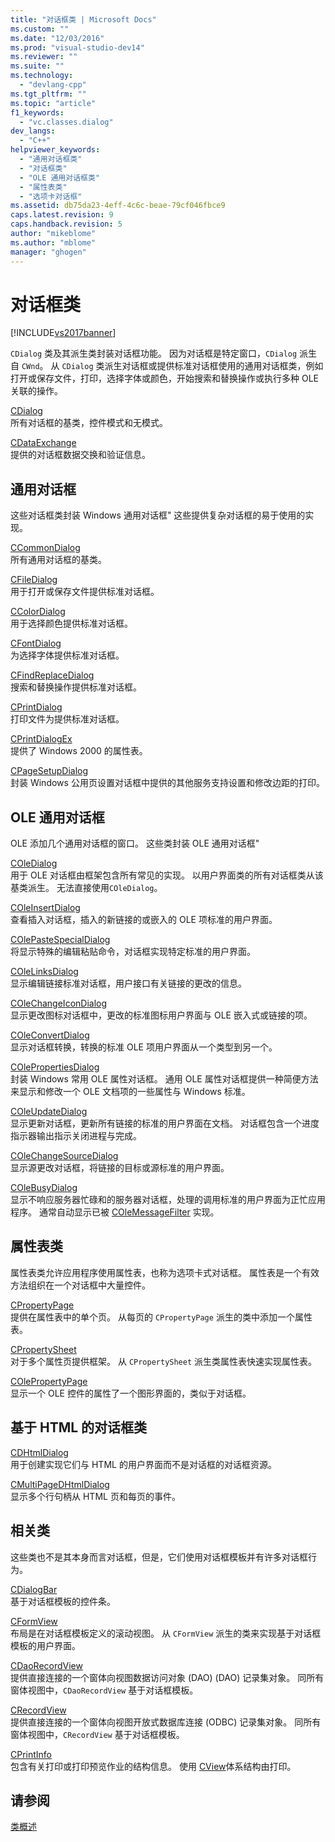 ```yaml
---
title: "对话框类 | Microsoft Docs"
ms.custom: ""
ms.date: "12/03/2016"
ms.prod: "visual-studio-dev14"
ms.reviewer: ""
ms.suite: ""
ms.technology: 
  - "devlang-cpp"
ms.tgt_pltfrm: ""
ms.topic: "article"
f1_keywords: 
  - "vc.classes.dialog"
dev_langs: 
  - "C++"
helpviewer_keywords: 
  - "通用对话框类"
  - "对话框类"
  - "OLE 通用对话框类"
  - "属性表类"
  - "选项卡对话框"
ms.assetid: db75da23-4eff-4c6c-beae-79cf046fbce9
caps.latest.revision: 9
caps.handback.revision: 5
author: "mikeblome"
ms.author: "mblome"
manager: "ghogen"
---
```

# 对话框类
[!INCLUDE[vs2017banner](../assembler/inline/includes/vs2017banner.md)]

`CDialog` 类及其派生类封装对话框功能。  因为对话框是特定窗口，`CDialog` 派生自 `CWnd`。  从 `CDialog` 类派生对话框或提供标准对话框使用的通用对话框类，例如打开或保存文件，打印，选择字体或颜色，开始搜索和替换操作或执行多种 OLE 关联的操作。  
  
 [CDialog](../mfc/reference/cdialog-class.md)  
 所有对话框的基类，控件模式和无模式。  
  
 [CDataExchange](../mfc/reference/cdataexchange-class.md)  
 提供的对话框数据交换和验证信息。  
  
## 通用对话框  
 这些对话框类封装 Windows 通用对话框"  这些提供复杂对话框的易于使用的实现。  
  
 [CCommonDialog](../mfc/reference/ccommondialog-class.md)  
 所有通用对话框的基类。  
  
 [CFileDialog](../mfc/reference/cfiledialog-class.md)  
 用于打开或保存文件提供标准对话框。  
  
 [CColorDialog](../mfc/reference/ccolordialog-class.md)  
 用于选择颜色提供标准对话框。  
  
 [CFontDialog](../mfc/reference/cfontdialog-class.md)  
 为选择字体提供标准对话框。  
  
 [CFindReplaceDialog](../mfc/reference/cfindreplacedialog-class.md)  
 搜索和替换操作提供标准对话框。  
  
 [CPrintDialog](../mfc/reference/cprintdialog-class.md)  
 打印文件为提供标准对话框。  
  
 [CPrintDialogEx](../mfc/reference/cprintdialogex-class.md)  
 提供了 Windows 2000 的属性表。  
  
 [CPageSetupDialog](../mfc/reference/cpagesetupdialog-class.md)  
 封装 Windows 公用页设置对话框中提供的其他服务支持设置和修改边距的打印。  
  
## OLE 通用对话框  
 OLE 添加几个通用对话框的窗口。  这些类封装 OLE 通用对话框"  
  
 [COleDialog](../mfc/reference/coledialog-class.md)  
 用于 OLE 对话框由框架包含所有常见的实现。  以用户界面类的所有对话框类从该基类派生。  无法直接使用`COleDialog`。  
  
 [COleInsertDialog](../mfc/reference/coleinsertdialog-class.md)  
 查看插入对话框，插入的新链接的或嵌入的 OLE 项标准的用户界面。  
  
 [COlePasteSpecialDialog](../mfc/reference/colepastespecialdialog-class.md)  
 将显示特殊的编辑粘贴命令，对话框实现特定标准的用户界面。  
  
 [COleLinksDialog](../mfc/reference/colelinksdialog-class.md)  
 显示编辑链接标准对话框，用户接口有关链接的更改的信息。  
  
 [COleChangeIconDialog](../mfc/reference/colechangeicondialog-class.md)  
 显示更改图标对话框中，更改的标准图标用户界面与 OLE 嵌入式或链接的项。  
  
 [COleConvertDialog](../mfc/reference/coleconvertdialog-class.md)  
 显示对话框转换，转换的标准 OLE 项用户界面从一个类型到另一个。  
  
 [COlePropertiesDialog](../mfc/reference/colepropertiesdialog-class.md)  
 封装 Windows 常用 OLE 属性对话框。  通用 OLE 属性对话框提供一种简便方法来显示和修改一个 OLE 文档项的一些属性与 Windows 标准。  
  
 [COleUpdateDialog](../mfc/reference/coleupdatedialog-class.md)  
 显示更新对话框，更新所有链接的标准的用户界面在文档。  对话框包含一个进度指示器输出指示关闭进程与完成。  
  
 [COleChangeSourceDialog](../mfc/reference/colechangesourcedialog-class.md)  
 显示源更改对话框，将链接的目标或源标准的用户界面。  
  
 [COleBusyDialog](../mfc/reference/colebusydialog-class.md)  
 显示不响应服务器忙碌和的服务器对话框，处理的调用标准的用户界面为正忙应用程序。  通常自动显示已被 [COleMessageFilter](../mfc/reference/colemessagefilter-class.md) 实现。  
  
## 属性表类  
 属性表类允许应用程序使用属性表，也称为选项卡式对话框。  属性表是一个有效方法组织在一个对话框中大量控件。  
  
 [CPropertyPage](../mfc/reference/cpropertypage-class.md)  
 提供在属性表中的单个页。  从每页的 `CPropertyPage` 派生的类中添加一个属性表。  
  
 [CPropertySheet](../mfc/reference/cpropertysheet-class.md)  
 对于多个属性页提供框架。  从 `CPropertySheet` 派生类属性表快速实现属性表。  
  
 [COlePropertyPage](../mfc/reference/colepropertypage-class.md)  
 显示一个 OLE 控件的属性了一个图形界面的，类似于对话框。  
  
## 基于 HTML 的对话框类  
 [CDHtmlDialog](../mfc/reference/cdhtmldialog-class.md)  
 用于创建实现它们与 HTML 的用户界面而不是对话框的对话框资源。  
  
 [CMultiPageDHtmlDialog](../mfc/reference/cmultipagedhtmldialog-class.md)  
 显示多个行句柄从 HTML 页和每页的事件。  
  
## 相关类  
 这些类也不是其本身而言对话框，但是，它们使用对话框模板并有许多对话框行为。  
  
 [CDialogBar](../mfc/reference/cdialogbar-class.md)  
 基于对话框模板的控件条。  
  
 [CFormView](../mfc/reference/cformview-class.md)  
 布局是在对话框模板定义的滚动视图。  从 `CFormView` 派生的类来实现基于对话框模板的用户界面。  
  
 [CDaoRecordView](../mfc/reference/cdaorecordview-class.md)  
 提供直接连接的一个窗体向视图数据访问对象 \(DAO\) \(DAO\) 记录集对象。  同所有窗体视图中，`CDaoRecordView` 基于对话框模板。  
  
 [CRecordView](../mfc/reference/crecordview-class.md)  
 提供直接连接的一个窗体向视图开放式数据库连接 \(ODBC\) 记录集对象。  同所有窗体视图中，`CRecordView` 基于对话框模板。  
  
 [CPrintInfo](../mfc/reference/cprintinfo-structure.md)  
 包含有关打印或打印预览作业的结构信息。  使用 [CView](../mfc/reference/cview-class.md)体系结构由打印。  
  
## 请参阅  
 [类概述](../mfc/class-library-overview.md)